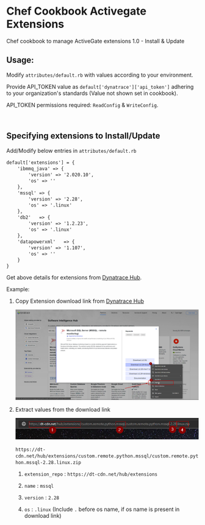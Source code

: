 # Chef Cookbook Activegate Extensions

Chef cookbook to manage ActiveGate extensions 1.0 - Install & Update

## Usage:

Modify `attributes/default.rb` with values according to your environment.

Provide API_TOKEN value as `default['dynatrace']['api_token']` adhering to your organization's standards (Value not shown set in cookbook).

API_TOKEN permissions required: `ReadConfig` & `WriteConfig`.

<br/>

## Specifying extensions to Install/Update

Add/Modify below entries in `attributes/default.rb`

```
default['extensions'] = {
    'ibmmq_java' => { 
        'version' => '2.020.10',
        'os' => ''
    },
    'mssql' => {
        'version' => '2.28',
        'os' => '.linux'
    },
    'db2'   => {
        'version' => '1.2.23',
        'os' => '.linux'
    },
    'datapowerxml'   => {
        'version' => '1.107',
        'os' => ''
    }
}
```

Get above details for extensions from [Dynatrace Hub](https://www.dynatrace.com/hub/).

Example:

1. Copy Extension download link from [Dynatrace Hub](https://www.dynatrace.com/hub/)

   ![Hub_Image](./assets/images/hub_1.png)

2. Extract values from the download link

   ![URL_Image](./assets/images/url_1.png)

   `https://dt-cdn.net/hub/extensions/custom.remote.python.mssql/custom.remote.python.mssql-2.28.linux.zip`

   1. `extension_repo` : `https://dt-cdn.net/hub/extensions`
   
   2. `name`           : `mssql`

   3. `version`        : `2.28`

   4. `os`             : `.linux` (Include `.` before os name, if os name is present in download link)







